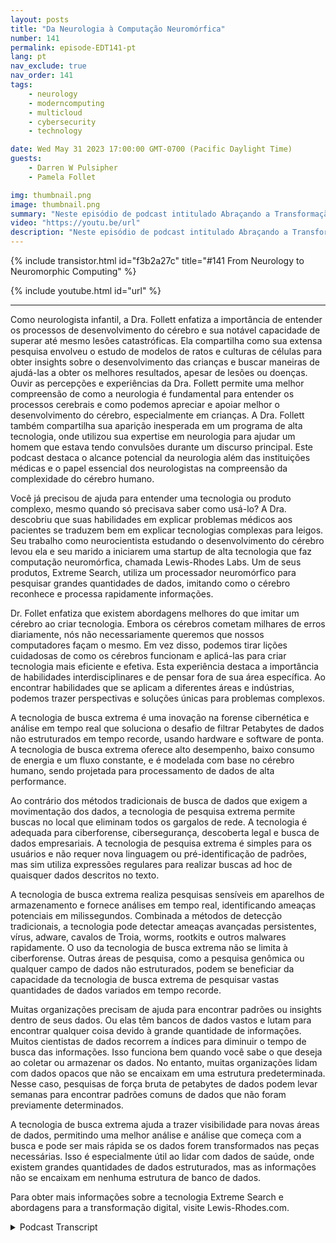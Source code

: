 ```yaml
---
layout: posts
title: "Da Neurologia à Computação Neuromórfica"
number: 141
permalink: episode-EDT141-pt
lang: pt
nav_exclude: true
nav_order: 141
tags:
    - neurology
    - moderncomputing
    - multicloud
    - cybersecurity
    - technology

date: Wed May 31 2023 17:00:00 GMT-0700 (Pacific Daylight Time)
guests:
    - Darren W Pulsipher
    - Pamela Follet

img: thumbnail.png
image: thumbnail.png
summary: "Neste episódio de podcast intitulado Abraçando a Transformação Digital, a Dra. Pamela Follett, neurologista e co-fundadora do Lewis Rhodes Labs, compartilha sua formação e expertise no campo da neurologia, especialmente no que diz respeito à pesquisa sobre o desenvolvimento do cérebro na primeira infância."
video: "https://youtu.be/url"
description: "Neste episódio de podcast intitulado Abraçando a Transformação Digital, a Dra. Pamela Follett, neurologista e co-fundadora do Lewis Rhodes Labs, compartilha sua formação e expertise no campo da neurologia, especialmente no que diz respeito à pesquisa sobre o desenvolvimento do cérebro na primeira infância."
---
```


<div>
{% include transistor.html id="f3b2a27c" title="#141 From Neurology to Neuromorphic Computing" %}

{% include youtube.html id="url" %}
</div>

---

Como neurologista infantil, a Dra. Follett enfatiza a importância de entender os processos de desenvolvimento do cérebro e sua notável capacidade de superar até mesmo lesões catastróficas. Ela compartilha como sua extensa pesquisa envolveu o estudo de modelos de ratos e culturas de células para obter insights sobre o desenvolvimento das crianças e buscar maneiras de ajudá-las a obter os melhores resultados, apesar de lesões ou doenças. Ouvir as percepções e experiências da Dra. Follett permite uma melhor compreensão de como a neurologia é fundamental para entender os processos cerebrais e como podemos apreciar e apoiar melhor o desenvolvimento do cérebro, especialmente em crianças. A Dra. Follett também compartilha sua aparição inesperada em um programa de alta tecnologia, onde utilizou sua expertise em neurologia para ajudar um homem que estava tendo convulsões durante um discurso principal. Este podcast destaca o alcance potencial da neurologia além das instituições médicas e o papel essencial dos neurologistas na compreensão da complexidade do cérebro humano.

Você já precisou de ajuda para entender uma tecnologia ou produto complexo, mesmo quando só precisava saber como usá-lo? A Dra. descobriu que suas habilidades em explicar problemas médicos aos pacientes se traduzem bem em explicar tecnologias complexas para leigos. Seu trabalho como neurocientista estudando o desenvolvimento do cérebro levou ela e seu marido a iniciarem uma startup de alta tecnologia que faz computação neuromórfica, chamada Lewis-Rhodes Labs. Um de seus produtos, Extreme Search, utiliza um processador neuromórfico para pesquisar grandes quantidades de dados, imitando como o cérebro reconhece e processa rapidamente informações.

Dr. Follet enfatiza que existem abordagens melhores do que imitar um cérebro ao criar tecnologia. Embora os cérebros cometam milhares de erros diariamente, nós não necessariamente queremos que nossos computadores façam o mesmo. Em vez disso, podemos tirar lições cuidadosas de como os cérebros funcionam e aplicá-las para criar tecnologia mais eficiente e efetiva. Esta experiência destaca a importância de habilidades interdisciplinares e de pensar fora de sua área específica. Ao encontrar habilidades que se aplicam a diferentes áreas e indústrias, podemos trazer perspectivas e soluções únicas para problemas complexos.

A tecnologia de busca extrema é uma inovação na forense cibernética e análise em tempo real que soluciona o desafio de filtrar Petabytes de dados não estruturados em tempo recorde, usando hardware e software de ponta. A tecnologia de busca extrema oferece alto desempenho, baixo consumo de energia e um fluxo constante, e é modelada com base no cérebro humano, sendo projetada para processamento de dados de alta performance.

Ao contrário dos métodos tradicionais de busca de dados que exigem a movimentação dos dados, a tecnologia de pesquisa extrema permite buscas no local que eliminam todos os gargalos de rede. A tecnologia é adequada para ciberforense, cibersegurança, descoberta legal e busca de dados empresariais. A tecnologia de pesquisa extrema é simples para os usuários e não requer nova linguagem ou pré-identificação de padrões, mas sim utiliza expressões regulares para realizar buscas ad hoc de quaisquer dados descritos no texto.

A tecnologia de busca extrema realiza pesquisas sensíveis em aparelhos de armazenamento e fornece análises em tempo real, identificando ameaças potenciais em milissegundos. Combinada a métodos de detecção tradicionais, a tecnologia pode detectar ameaças avançadas persistentes, vírus, adware, cavalos de Troia, worms, rootkits e outros malwares rapidamente. O uso da tecnologia de busca extrema não se limita à ciberforense. Outras áreas de pesquisa, como a pesquisa genômica ou qualquer campo de dados não estruturados, podem se beneficiar da capacidade da tecnologia de busca extrema de pesquisar vastas quantidades de dados variados em tempo recorde.

Muitas organizações precisam de ajuda para encontrar padrões ou insights dentro de seus dados. Ou elas têm bancos de dados vastos e lutam para encontrar qualquer coisa devido à grande quantidade de informações. Muitos cientistas de dados recorrem a índices para diminuir o tempo de busca das informações. Isso funciona bem quando você sabe o que deseja ao coletar ou armazenar os dados. No entanto, muitas organizações lidam com dados opacos que não se encaixam em uma estrutura predeterminada. Nesse caso, pesquisas de força bruta de petabytes de dados podem levar semanas para encontrar padrões comuns de dados que não foram previamente determinados.

A tecnologia de busca extrema ajuda a trazer visibilidade para novas áreas de dados, permitindo uma melhor análise e análise que começa com a busca e pode ser mais rápida se os dados forem transformados nas peças necessárias. Isso é especialmente útil ao lidar com dados de saúde, onde existem grandes quantidades de dados estruturados, mas as informações não se encaixam em nenhuma estrutura de banco de dados.

Para obter mais informações sobre a tecnologia Extreme Search e abordagens para a transformação digital, visite Lewis-Rhodes.com.



<details>
<summary> Podcast Transcript </summary>

<p></p>

</details>
